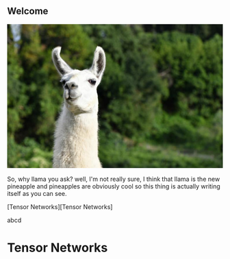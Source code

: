 ## Welcome
![](llama.jpg)

So, why llama you ask?
well, I'm not really sure, I think that llama is the new pineapple and pineapples are obviously cool
so this thing is actually writing itself as you can see.

[Tensor Networks][Tensor Networks]

abcd


# Tensor Networks


